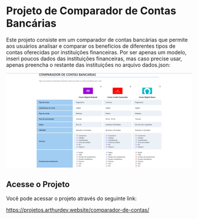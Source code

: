 # Projeto de Comparador de Contas Bancárias

Este projeto consiste em um comparador de contas bancárias que permite aos usuários analisar e comparar os benefícios de diferentes tipos de contas oferecidas por instituições financeiras. Por ser apenas um modelo, inseri poucos dados das instituições financeiras, mas caso precise usar, apenas preencha o restante das instituições no arquivo dados.json:



![Imagem do Projeto](./background.jpg)

## Acesse o Projeto

Você pode acessar o projeto através do seguinte link:

https://projetos.arthurdev.website/comparador-de-contas/

